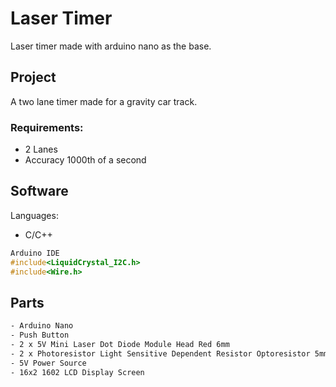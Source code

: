 # Laser Timer

Laser timer made with arduino nano as the base.
## Project
A two lane timer made for a gravity car track.

### Requirements:
* 2 Lanes
* Accuracy 1000th of a second

## Software
Languages:
* C/C++
```C++
Arduino IDE
#include<LiquidCrystal_I2C.h>
#include<Wire.h>

```
## Parts
```bash
- Arduino Nano
- Push Button
- 2 x 5V Mini Laser Dot Diode Module Head Red 6mm
- 2 x Photoresistor Light Sensitive Dependent Resistor Optoresistor 5mm GL5539 5539
- 5V Power Source
- 16x2 1602 LCD Display Screen
```
